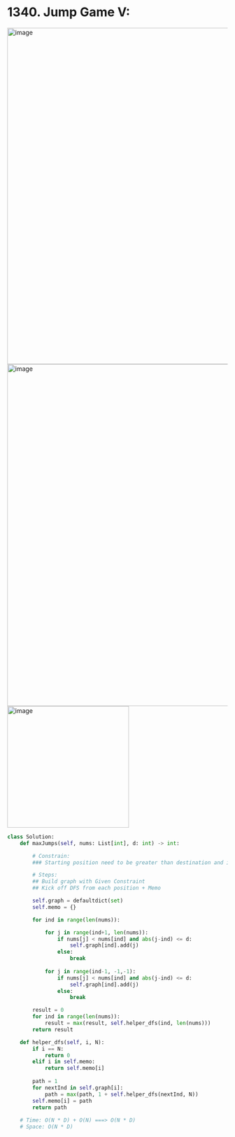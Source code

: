 # 1340. Jump Game V:

<img width="769" alt="image" src="https://github.com/jatinbhutka/LeetCode-2022/assets/35987583/2b52bf1d-4845-40de-963d-80ab35d9b02d">
<img width="782" alt="image" src="https://github.com/jatinbhutka/LeetCode-2022/assets/35987583/12db668a-79fe-4534-a3c6-59ceccbdf148">
<img width="278" alt="image" src="https://github.com/jatinbhutka/LeetCode-2022/assets/35987583/1cb0bfd7-4a82-423c-a92d-f6435b183235">


```python
class Solution:
    def maxJumps(self, nums: List[int], d: int) -> int: 

        # Constrain:
        ### Starting position need to be greater than destination and in between path as well.

        # Steps:
        ## Build graph with Given Constraint
        ## Kick off DFS from each position + Memo

        self.graph = defaultdict(set)
        self.memo = {}

        for ind in range(len(nums)):

            for j in range(ind+1, len(nums)):
                if nums[j] < nums[ind] and abs(j-ind) <= d:
                    self.graph[ind].add(j)
                else:
                    break
            
            for j in range(ind-1, -1,-1):
                if nums[j] < nums[ind] and abs(j-ind) <= d:
                    self.graph[ind].add(j)
                else:
                    break

        result = 0
        for ind in range(len(nums)):
            result = max(result, self.helper_dfs(ind, len(nums)))
        return result

    def helper_dfs(self, i, N):
        if i == N:
            return 0
        elif i in self.memo:
            return self.memo[i]
        
        path = 1
        for nextInd in self.graph[i]:
            path = max(path, 1 + self.helper_dfs(nextInd, N))
        self.memo[i] = path
        return path
    
    # Time: O(N * D) + O(N) ===> O(N * D)
    # Space: O(N * D)
```
